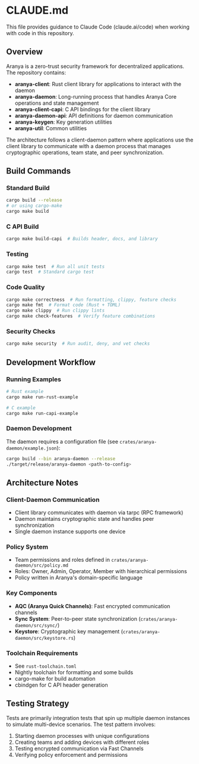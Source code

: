 # CLAUDE.md

This file provides guidance to Claude Code (claude.ai/code) when
working with code in this repository.

## Overview

Aranya is a zero-trust security framework for decentralized
applications. The repository contains:

- **aranya-client**: Rust client library for applications to
  interact with the daemon
- **aranya-daemon**: Long-running process that handles Aranya
  Core operations and state management
- **aranya-client-capi**: C API bindings for the client library
- **aranya-daemon-api**: API definitions for daemon communication
- **aranya-keygen**: Key generation utilities
- **aranya-util**: Common utilities

The architecture follows a client-daemon pattern where
applications use the client library to communicate with a daemon
process that manages cryptographic operations, team state, and
peer synchronization.

## Build Commands

### Standard Build

```bash
cargo build --release
# or using cargo-make
cargo make build
```

### C API Build

```bash
cargo make build-capi  # Builds header, docs, and library
```

### Testing

```bash
cargo make test  # Run all unit tests
cargo test  # Standard cargo test
```

### Code Quality

```bash
cargo make correctness  # Run formatting, clippy, feature checks
cargo make fmt  # Format code (Rust + TOML)
cargo make clippy  # Run clippy lints
cargo make check-features  # Verify feature combinations
```

### Security Checks

```bash
cargo make security  # Run audit, deny, and vet checks
```

## Development Workflow

### Running Examples

```bash
# Rust example
cargo make run-rust-example

# C example
cargo make run-capi-example
```

### Daemon Development

The daemon requires a configuration file (see
`crates/aranya-daemon/example.json`):

```bash
cargo build --bin aranya-daemon --release
./target/release/aranya-daemon <path-to-config>
```

## Architecture Notes

### Client-Daemon Communication

- Client library communicates with daemon via tarpc (RPC
  framework)
- Daemon maintains cryptographic state and handles peer
  synchronization
- Single daemon instance supports one device

### Policy System

- Team permissions and roles defined in
  `crates/aranya-daemon/src/policy.md`
- Roles: Owner, Admin, Operator, Member with hierarchical
  permissions
- Policy written in Aranya's domain-specific language

### Key Components

- **AQC (Aranya Quick Channels)**: Fast encrypted communication
  channels
- **Sync System**: Peer-to-peer state synchronization
  (`crates/aranya-daemon/src/sync/`)
- **Keystore**: Cryptographic key management
  (`crates/aranya-daemon/src/keystore.rs`)

### Toolchain Requirements

- See `rust-toolchain.toml`
- Nightly toolchain for formatting and some builds
- cargo-make for build automation
- cbindgen for C API header generation

## Testing Strategy

Tests are primarily integration tests that spin up multiple
daemon instances to simulate multi-device scenarios. The test
pattern involves:

1. Starting daemon processes with unique configurations
2. Creating teams and adding devices with different roles
3. Testing encrypted communication via Fast Channels
4. Verifying policy enforcement and permissions
